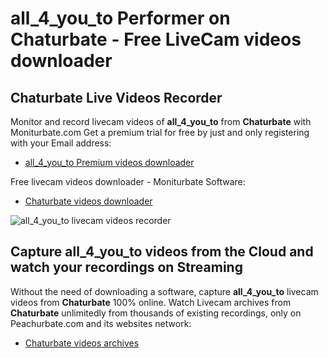 # all_4_you_to Performer on Chaturbate - Free LiveCam videos downloader

## Chaturbate Live Videos Recorder

Monitor and record livecam videos of **all_4_you_to** from **Chaturbate** with Moniturbate.com
Get a premium trial for free by just and only registering with your Email address:
* [all_4_you_to Premium videos downloader](https://moniturbate.com/request-demo-licence-key.html)

Free livecam videos downloader - Moniturbate Software:
* [Chaturbate videos downloader](https://moniturbate.com/moniturbate-download-software.html)

![all_4_you_to livecam videos recorder](https://peachurnet.com/templates/moniturbate-software.png)


## Capture all_4_you_to videos from the Cloud and watch your recordings on Streaming

Without the need of downloading a software, capture **all_4_you_to** livecam videos from **Chaturbate** 100% online.
Watch Livecam archives from **Chaturbate** unlimitedly from thousands of existing recordings, only on Peachurbate.com and its websites network:
* [Chaturbate videos archives](https://peachurnet.com/)